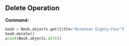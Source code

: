 ## Delete Operation

**Command:**
```python
book = Book.objects.get(title="Nineteen Eighty-Four")
book.delete()
print(Book.objects.all())
